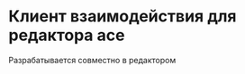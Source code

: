 # Клиент взаимодействия для редактора ace

Разрабатывается совместно в редактором [](https://github.com/LevkinSergey/ace-for-1c)

